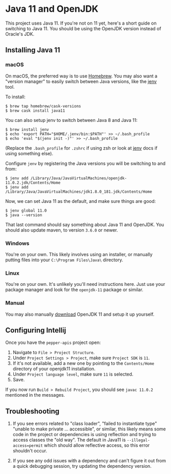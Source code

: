 # Java 11 and OpenJDK

This project uses Java 11. If you're not on 11 yet, here's a short guide on
switching to Java 11. You should be using the OpenJDK version instead of
Oracle's JDK.

## Installing Java 11

### macOS

On macOS, the preferred way is to use [Homebrew][brew]. You may also want a "version
manager" to easily switch between Java versions, like the [jenv] tool.

To install:

```
$ brew tap homebrew/cask-versions
$ brew cask install java11
```
You can also setup jenv to switch between Java 8 and Java 11:
```
$ brew install jenv
$ echo 'export PATH="$HOME/.jenv/bin:$PATH"' >> ~/.bash_profile
$ echo 'eval "$(jenv init -)"' >> ~/.bash_profile
```
(Replace the `.bash_profile` for `.zshrc` if using zsh or look at [jenv] docs if using something else).

Configure `jenv` by registering the Java versions you will be switching to and from:

```
$ jenv add /Library/Java/JavaVirtualMachines/openjdk-11.0.2.jdk/Contents/Home
$ jenv add /Library/Java/JavaVirtualMachines/jdk1.8.0_181.jdk/Contents/Home
```
Now, we can set Java 11 as the default, and make sure things are good:
```
$ jenv global 11.0
$ java --version
```

That last command should say something about Java 11 and OpenJDK. You should
also update maven, to version `3.6.0` or newer.

### Windows

You're on your own. This likely involves using an installer, or manually
putting files into your `C:\Program Files\Java\` directory.

### Linux

You're on your own. It's unlikely you'll need instructions here. Just use your
package manager and look for the `openjdk-11` package or similar.

### Manual

You may also manually [download][dl-11] OpenJDK 11 and setup it up yourself.

[brew]: https://brew.sh/
[jenv]: https://www.jenv.be/
[dl-11]: https://jdk.java.net/11/

## Configuring Intellij

Once you have the `pepper-apis` project open:

1. Navigate to `File > Project Structure`.
2. Under `Project Settings > Project`, make sure `Project SDK` is `11`.
3. If it's not available, add a new one by pointing to the `Contents/Home` directory of your openjdk11 installation.
4. Under `Project language level`, make sure `11` is selected.
5. Save.

If you now run `Build > Rebuild Project`, you should see `javac 11.0.2` mentioned in the messages.

## Troubleshooting

1. If you see errors related to "class loader", "failed to instantiate type"
"unable to make private ... accessible", or similar, this likely means some
code in the project or dependencies is using reflection and trying to access
classes the "old way". The default in Java11 is `--illegal-access=permit`
which should allow reflective access, so this error shouldn't occur.

2. If you see any odd issues with a dependency and can't figure it out from a
quick debugging session, try updating the dependency version.
